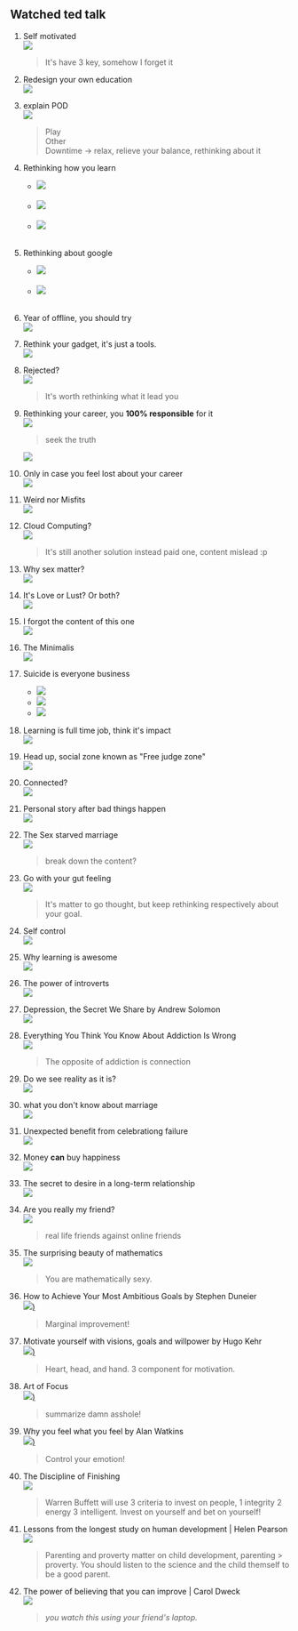## Watched ted talk

1. Self motivated<br>
[![](https://img.youtube.com/vi/7sxpKhIbr0E/0.jpg)](https://www.youtube.com/watch?v=7sxpKhIbr0E)
   > It's have 3 key, somehow I forget it

2. Redesign your own education<br>
[![](https://img.youtube.com/vi/TUnpSYMNEhY/0.jpg)](https://www.youtube.com/watch?v=TUnpSYMNEhY)

1. explain POD<br>
[![](https://img.youtube.com/vi/1EHZAQmw2JA/0.jpg)](https://www.youtube.com/watch?v=1EHZAQmw2JA)<br>
   > Play<br>
      Other<br>
      Downtime -> relax, relieve your balance, rethinking about it

0. Rethinking how you learn<br>
   - [![](https://img.youtube.com/vi/Na8m4GPqA30/0.jpg)](https://www.youtube.com/watch?v=Na8m4GPqA30)<br><br>
   - [![](https://img.youtube.com/vi/Q5AgOGhI29Y/0.jpg)](https://www.youtube.com/watch?v=Q5AgOGhI29Y)<br><br>
   - [![](https://img.youtube.com/vi/2Yt6raj-S1M/0.jpg)](https://www.youtube.com/watch?v=2Yt6raj-S1M)<br><br>

0. Rethinking about google<br>
   - [![](https://img.youtube.com/vi/S47ZRF02Cyo/0.jpg)](https://www.youtube.com/watch?v=S47ZRF02Cyo)<br><br>
   - [![](https://img.youtube.com/vi/zzXQDXCfEcA/0.jpg)](https://www.youtube.com/watch?v=zzXQDXCfEcA)<br><br>
0. Year of offline, you should try<br>
   [![](https://img.youtube.com/vi/trVzyG4zFMU/0.jpg)](https://www.youtube.com/watch?v=trVzyG4zFMU)
0. Rethink your gadget, it's just a tools.<br>
   [![](https://img.youtube.com/vi/Pgo65s1R6TM/0.jpg)](https://www.youtube.com/watch?v=Pgo65s1R6TM)<br>

0. Rejected?<br>
[![](https://img.youtube.com/vi/dsT5eV_m7BA/0.jpg)](https://www.youtube.com/watch?v=dsT5eV_m7BA)<br>
   > It's worth rethinking what it lead you

0. Rethinking your career, you **100% responsible** for it<br>
   [![](https://img.youtube.com/vi/a7gFkUqIv1E/0.jpg)](https://www.youtube.com/watch?v=a7gFkUqIv1E)<br>
   > seek the truth

   [![](https://img.youtube.com/vi/NVPxmz_PvUw/0.jpg)](https://www.youtube.com/watch?v=NVPxmz_PvUw)<br>
0. Only in case you feel lost about your career<br>
  [![](https://img.youtube.com/vi/6MBaFL7sCb8/0.jpg)](https://www.youtube.com/watch?v=6MBaFL7sCb8)<br>
0. Weird nor Misfits<br>
     [![](https://img.youtube.com/vi/WzGkqG9BtYA/0.jpg)](https://www.youtube.com/watch?v=WzGkqG9BtYA)<br>
0. Cloud Computing?<br>
  [![](https://img.youtube.com/vi/299P2Pgvjjk/0.jpg)](https://www.youtube.com/watch?v=299P2Pgvjjk)
   > It's still another solution instead paid one, content mislead :p

0. Why sex matter?<br>
 [![](https://img.youtube.com/vi/nQcgD5DpVlQ/0.jpg)](https://www.youtube.com/watch?v=nQcgD5DpVlQ)<br>
0. It's Love or Lust? Or both?<br>
 [![](https://img.youtube.com/vi/Siru3n3zIbM/0.jpg)](https://www.youtube.com/watch?v=Siru3n3zIbM)<br>
0. I forgot the content of this one<br>
 [![](https://img.youtube.com/vi/R3FKQNSYoxw/0.jpg)](https://www.youtube.com/watch?v=R3FKQNSYoxw)<br>
0. The Minimalis<br>
   [![](https://img.youtube.com/vi/GgBpyNsS-jU/0.jpg)](https://www.youtube.com/watch?v=GgBpyNsS-jU)<br>
0. Suicide is everyone business<br>
   - [![](https://img.youtube.com/vi/XxJCRAv8X4I/0.jpg)](https://www.youtube.com/watch?v=XxJCRAv8X4I)<br>
   - [![](https://img.youtube.com/vi/FQhBQXlL1yg/0.jpg)](https://www.youtube.com/watch?v=FQhBQXlL1yg)<br>
   - [![](https://img.youtube.com/vi/sorMd2ZHWM8/0.jpg)](https://www.youtube.com/watch?v=GgBpyNsS-jU)<br>
0. Learning is full time job, think it's impact<br>
   [![](https://img.youtube.com/vi/7bB_fVDlvhc/0.jpg)](https://www.youtube.com/watch?v=7bB_fVDlvhc)<br>

0. Head up, social zone known as "Free judge zone"<br>
   [![](https://img.youtube.com/vi/QuaIMgzIOn8/0.jpg)](https://www.youtube.com/watch?v=QuaIMgzIOn8)<br>
0. Connected?<br>
[![](https://img.youtube.com/vi/D4cV8yfgNyI/0.jpg)](https://www.youtube.com/watch?v=D4cV8yfgNyI)<br>
0. Personal story after bad things happen<br>
   [![](https://img.youtube.com/vi/EOFy8hm9vRY/0.jpg)](https://www.youtube.com/watch?v=EOFy8hm9vRY)<br>

0. The Sex starved marriage<br>
[![](https://img.youtube.com/vi/Ep2MAx95m20/0.jpg)](https://www.youtube.com/watch?v=Ep2MAx95m20)
   > break down the content?

0. Go with your gut feeling<br>
[![](https://img.youtube.com/vi/KDQrMoksJ4Q/0.jpg)](https://www.youtube.com/watch?v=KDQrMoksJ4Q)
   > It's matter to go thought, but keep rethinking respectively about your goal.

0. Self control<br>
   [![](https://img.youtube.com/vi/tTb3d5cjSFI/0.jpg)](https://www.youtube.com/watch?v=tTb3d5cjSFI)<br>
0. Why learning is awesome<br>
   [![](https://img.youtube.com/vi/NgDGlcxYrhQ/0.jpg)](https://www.youtube.com/watch?v=NgDGlcxYrhQ)
0. The power of introverts<br>
   [![](https://img.youtube.com/vi/c0KYU2j0TM4/0.jpg)](https://www.youtube.com/watch?v=c0KYU2j0TM4)

0. Depression, the Secret We Share by Andrew Solomon<br>
   [![](https://img.youtube.com/vi/-eBUcBfkVCo/0.jpg)](https://www.youtube.com/watch?v=-eBUcBfkVCo)
0. Everything You Think You Know About Addiction Is Wrong<br>
[![](https://img.youtube.com/vi/PY9DcIMGxMs/0.jpg)](https://www.youtube.com/watch?v=PY9DcIMGxMs)
   > The opposite of addiction is connection

0. Do we see reality as it is?<br>
[![](https://img.youtube.com/vi/oYp5XuGYqqY/0.jpg)](https://www.youtube.com/watch?v=oYp5XuGYqqY)
0. what you don't know about marriage<br>
[![](https://img.youtube.com/vi/Y8u42OjH0ss/0.jpg)](https://www.youtube.com/watch?v=Y8u42OjH0ss)

0. Unexpected benefit from celebrationg failure<br>
 [![](https://img.youtube.com/vi/2t13Rq4oc7A/0.jpg)](https://www.youtube.com/watch?v=2t13Rq4oc7A)

0. Money **can** buy happiness<br>
 [![](https://img.youtube.com/vi/ZwGEQcFo9RE/0.jpg)](https://www.youtube.com/watch?v=ZwGEQcFo9RE)

0. The secret to desire in a long-term relationship<br>
[![](https://img.youtube.com/vi/sa0RUmGTCYY/0.jpg)](https://www.youtube.com/watch?v=sa0RUmGTCYY)

0. Are you really my friend?<br>
[![](https://img.youtube.com/vi/_y7ZgcsvMTo/0.jpg)](https://www.youtube.com/watch?v=_y7ZgcsvMTo)
    > real life friends against online friends

0. The surprising beauty of mathematics<br>
 [![](https://img.youtube.com/vi/SEiSloE1r-A/0.jpg)](https://www.youtube.com/watch?v=SEiSloE1r-A)
    > You are mathematically sexy.

0. How to Achieve Your Most Ambitious Goals by Stephen Duneier<br>
  [![](https://img.youtube.com/vi/TQMbvJNRpLE/0.jpg))](https://www.youtube.com/watch?v=TQMbvJNRpLE)
   > Marginal improvement!

0. Motivate yourself with visions, goals and willpower by Hugo Kehr<br>
 [![](https://img.youtube.com/vi/iuIisjRIcVI/0.jpg))](https://www.youtube.com/watch?v=iuIisjRIcVI)
   > Heart, head, and hand. 3 component for motivation.

0. Art of Focus<br>
  [![](https://img.youtube.com/vi/xF80HzqvAoA/0.jpg))](https://www.youtube.com/watch?v=xF80HzqvAoA)
   > summarize damn asshole!

0. Why you feel what you feel by Alan Watkins<br>
[![](https://img.youtube.com/vi/h-rRgpPbR5w/0.jpg))](https://www.youtube.com/watch?v=h-rRgpPbR5w)
   > Control your emotion!

0. The Discipline of Finishing<br>
[![](https://img.youtube.com/vi/zXCiv4sc5eY/0.jpg)](https://www.youtube.com/watch?v=zXCiv4sc5eY)<br>
   > Warren Buffett will use 3 criteria to invest on people, 1 integrity 2 energy 3 intelligent. Invest on yourself and bet on yourself!

0. Lessons from the longest study on human development | Helen Pearson<br>
[![](https://img.youtube.com/vi/8Dv2Hdf5TRg/0.jpg)](https://www.youtube.com/watch?v=8Dv2Hdf5TRg)<br>
   > Parenting and proverty matter on child development, parenting > proverty. You should listen to the science and the child themself to be a good parent.

0. The power of believing that you can improve | Carol Dweck<br>
[![](https://img.youtube.com/vi/_X0mgOOSpLU/0.jpg)](https://www.youtube.com/watch?v=_X0mgOOSpLU)<br>
   > *you watch this using your friend's laptop.*
